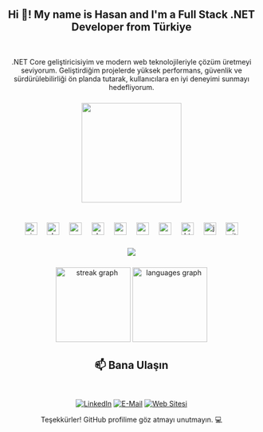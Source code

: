 <h2 align="center">Hi 👋! My name is Hasan and I'm a Full Stack .NET Developer from Türkiye</h2>
<br>

<p align="center">
.NET Core geliştiricisiyim ve modern web teknolojileriyle çözüm üretmeyi seviyorum. Geliştirdiğim projelerde yüksek performans, güvenlik ve sürdürülebilirliği ön planda tutarak, kullanıcılara en iyi deneyimi sunmayı hedefliyorum.
</p>

###

<div align="center">
  <img height="200" src="https://media3.giphy.com/media/v1.Y2lkPTc5MGI3NjExamFhODRydWxtaHJvbGxydGo5NW0yMW53aDZud2J5NDJhZ3d6ZjdzbyZlcD12MV9pbnRlcm5hbF9naWZfYnlfaWQmY3Q9Zw/ThrM4jEi2lBxd7X2yz/giphy.webp"  />
</div>

###

<br clear="both">

<div align="center">
  <img src="https://cdn.jsdelivr.net/gh/devicons/devicon/icons/visualstudio/visualstudio-plain.svg" height="25" alt="visualstudio logo"  />
  <img width="12" />
  <img src="https://cdn.jsdelivr.net/gh/devicons/devicon/icons/dotnetcore/dotnetcore-original.svg" height="25" alt="dotnetcore logo"  />
  <img width="12" />
  <img src="https://cdn.jsdelivr.net/gh/devicons/devicon/icons/csharp/csharp-original.svg" height="25" alt="csharp logo"  />
  <img width="12" />
  <img src="https://cdn.jsdelivr.net/gh/devicons/devicon/icons/dot-net/dot-net-original.svg" height="25" alt="dot-net logo"  />
  <img width="12" />
  <img src="https://cdn.jsdelivr.net/gh/devicons/devicon/icons/css3/css3-original.svg" height="25" alt="css3 logo"  />
  <img width="12" />
  <img src="https://cdn.jsdelivr.net/gh/devicons/devicon/icons/postgresql/postgresql-original.svg" height="25" alt="postgresql logo"  />
  <img width="12" />
  <img src="https://cdn.jsdelivr.net/gh/devicons/devicon/icons/arduino/arduino-original.svg" height="25" alt="arduino logo"  />
  <img width="12" />
  <img src="https://cdn.jsdelivr.net/gh/devicons/devicon/icons/html5/html5-original.svg" height="25" alt="html5 logo"  />
  <img width="12" />
  <img src="https://cdn.jsdelivr.net/gh/devicons/devicon/icons/javascript/javascript-original.svg" height="25" alt="javascript logo"  />
  <img width="12" />
  <img src="https://cdn.jsdelivr.net/gh/devicons/devicon/icons/git/git-original.svg" height="25" alt="git logo"  />
</div>

###

<div align="center">
  <img src="https://profile-counter.glitch.me/hasancahan/count.svg?"  />
</div>

###

<div align="center">
  <img src="https://streak-stats.demolab.com?user=hasancahan&locale=en&mode=daily&theme=dracula&hide_border=false&border_radius=5" height="150" alt="streak graph"  />
  <img src="https://github-readme-stats.vercel.app/api/top-langs?username=hasancahan&locale=en&hide_title=false&layout=compact&card_width=320&langs_count=5&theme=dracula&hide_border=false" height="150" alt="languages graph"  />
</div>

###


<h2 align="center">📫 Bana Ulaşın</h2>
<br>
<p align="center">
  <a href="https://linkedin.com/in/hasan-cahan" target="_blank"><img src="https://img.shields.io/badge/LinkedIn-0077B5?style=for-the-badge&logo=linkedin&logoColor=white" alt="LinkedIn"></a>
  <a href="mailto:careers@hasancahan.com"><img src="https://img.shields.io/badge/E--mail-D14836?style=for-the-badge&logo=gmail&logoColor=white" alt="E-Mail"></a>
    <a href="www.hasancahan.com" target="_blank">
    <img src="https://img.shields.io/badge/Web%20Sitesi-000000?style=for-the-badge&logo=internet-explorer&logoColor=white" alt="Web Sitesi">
  </a>
</p>

<p align="center">
  Teşekkürler! GitHub profilime göz atmayı unutmayın. 💻
</p>
